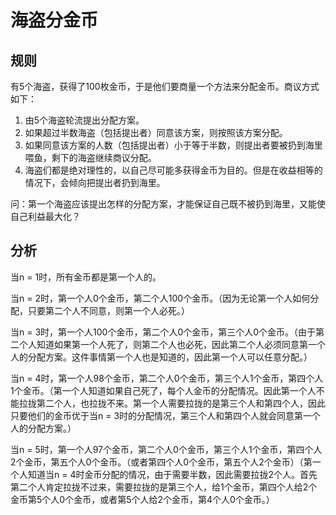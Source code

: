 # 海盗分金币

## 规则

有5个海盗，获得了100枚金币，于是他们要商量一个方法来分配金币。商议方式如下：

1. 由5个海盗轮流提出分配方案。
2. 如果超过半数海盗（包括提出者）同意该方案，则按照该方案分配。
3. 如果同意该方案的人数（包括提出者）小于等于半数，则提出者要被扔到海里喂鱼，剩下的海盗继续商议分配。
4. 海盗们都是绝对理性的，以自己尽可能多获得金币为目的。但是在收益相等的情况下，会倾向把提出者扔到海里。

问：第一个海盗应该提出怎样的分配方案，才能保证自己既不被扔到海里，又能使自己利益最大化？

## 分析

当n = 1时，所有金币都是第一个人的。

当n = 2时，第一个人0个金币，第二个人100个金币。（因为无论第一个人如何分配，只要第二个人不同意，则第一个人必死。）

当n = 3时，第一个人100个金币，第二个人0个金币，第三个人0个金币。（由于第二个人知道如果第一个人死了，则第二个人也必死，因此第二个人必须同意第一个人的分配方案。这件事情第一个人也是知道的，因此第一个人可以任意分配。）

当n = 4时，第一个人98个金币，第二个人0个金币，第三个人1个金币，第四个人1个金币。（第一个人知道如果自己死了，每个人金币的分配情况。因此第一个人不能拉拢第二个人，也拉拢不来。第一个人需要拉拢的是第三个人和第四个人，因此只要他们的金币优于当n = 3时的分配情况，第三个人和第四个人就会同意第一个人的分配方案。）

当n = 5时，第一个人97个金币，第二个人0个金币，第三个人1个金币，第四个人2个金币，第五个人0个金币。（或者第四个人0个金币，第五个人2个金币）（第一个人知道当n = 4时金币分配的情况，由于需要半数，因此需要拉拢2个人。首先第二个人肯定拉拢不过来，需要拉拢的是第三个人，给1个金币，第四个人给2个金币第5个人0个金币，或者第5个人给2个金币，第4个人0个金币。）
